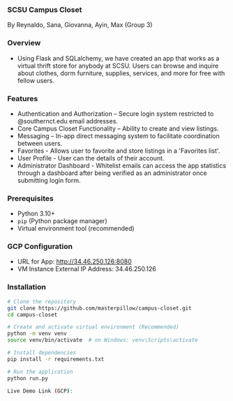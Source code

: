 ### SCSU Campus Closet
By Reynaldo, Sana, Giovanna, Ayin, Max (Group 3)

### Overview
- Using Flask and SQLalchemy, we have created an app that works as a virtual thrift store for anybody at SCSU. Users can browse and inquire about clothes, dorm furniture, supplies, services, and more for free with fellow users.

### Features 
- Authentication and Authorization – Secure login system restricted to @southernct.edu email addresses.
- Core Campus Closet Functionality – Ability to create and view listings.
- Messaging – In-app direct messaging system to facilitate coordination between users.
- Favorites - Allows user to favorite and store listings in a 'Favorites list'.
- User Profile - User can the details of their account.
- Administrator Dashboard - Whitelist emails can access the app statistics through a dashboard after being verified as an administrator once submitting login form.

### Prerequisites
- Python 3.10+
- `pip` (Python package manager)
- Virtual environment tool (recommended)

### GCP Configuration
- URL for App: http://34.46.250.126:8080
- VM Instance External IP Address: 34.46.250.126

### Installation
```bash
# Clone the repository
git clone https://github.com/masterpillow/campus-closet.git
cd campus-closet

# Create and activate virtual environment (Recommended)
python -m venv venv
source venv/bin/activate  # on Windows: venv\Scripts\activate

# Install dependencies
pip install -r requirements.txt

# Run the application
python run.py

Live Demo Link (GCP): 


